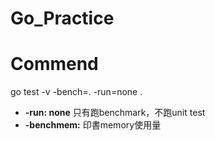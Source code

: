 # Go_Practice

# Commend
go test -v -bench=. -run=none .

- **-run: none** 只有跑benchmark，不跑unit test
- **-benchmem:** 印書memory使用量